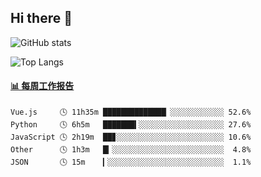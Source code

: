 ## Hi there 👋

![GitHub stats](https://github-readme-stats.orilight.top/api?username=orilights)

![Top Langs](https://github-readme-stats.orilight.top/api/top-langs/?username=orilights&layout=compact)

<!-- waka-box start -->
#### <a href="https://gist.github.com/92c8d5b388768c10efcba86e82b7c4fb" target="_blank">📊 每周工作报告</a>
```text
Vue.js     🕓 11h35m ██████████████▏░░░░░░░░░░░░ 52.6%
Python     🕓 6h5m   ███████▍░░░░░░░░░░░░░░░░░░░ 27.6%
JavaScript 🕓 2h19m  ██▊░░░░░░░░░░░░░░░░░░░░░░░░ 10.6%
Other      🕓 1h3m   █▎░░░░░░░░░░░░░░░░░░░░░░░░░  4.8%
JSON       🕓 15m    ▎░░░░░░░░░░░░░░░░░░░░░░░░░░  1.1%
```
<!-- Powered by https://github.com/journey-ad/waka-box-go . -->
<!-- waka-box end -->
